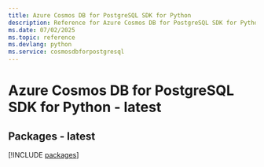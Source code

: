 ```yaml
---
title: Azure Cosmos DB for PostgreSQL SDK for Python
description: Reference for Azure Cosmos DB for PostgreSQL SDK for Python
ms.date: 07/02/2025
ms.topic: reference
ms.devlang: python
ms.service: cosmosdbforpostgresql
---
```

# Azure Cosmos DB for PostgreSQL SDK for Python - latest
## Packages - latest
[!INCLUDE [packages](cosmos-db-for-postgresql-index.md)]